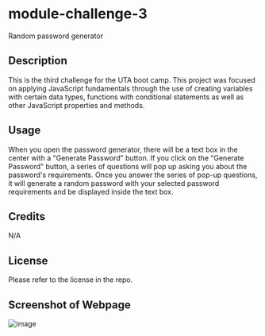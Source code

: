 # module-challenge-3
Random password generator 
## Description
This is the third challenge for the UTA boot camp. This project was focused on applying JavaScript fundamentals through the use of creating variables with certain data types, functions with conditional statements as well as other JavaScript properties and methods. 
## Usage 
When you open the password generator, there will be a text box in the center with a "Generate Password" button. If you click on the "Generate Password" button, a series of questions will pop up asking you about the password's requirements. Once you answer the series of pop-up questions, it will generate a random password with your selected password requirements and be displayed inside the text box. 
## Credits 
N/A
## License 
Please refer to the license in the repo. 
## Screenshot of Webpage
![image](https://github.com/Jaek23/module-challenge-3/assets/141678374/1f02d5b2-3b11-4dc7-8d13-fef0299e11af)

